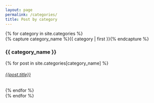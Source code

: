 ```yaml
---
layout: page
permalink: /categories/
title: Post by category
---
```


<div id="archives">
{% for category in site.categories %}
  <div class="archive-group">
    {% capture category_name %}{{ category | first }}{% endcapture %}
    <div id="#{{ category_name | slugize }}"></div>
    <p></p>
    <h3 class="category-head">{{ category_name }}</h3>
    <a name="{{ category_name | slugize }}"></a>
    {% for post in site.categories[category_name] %}
    <article class="archive-item">
      <h6> <a href="{{ site.baseurl }}{{ post.url }}">{{post.title}}</a></h6>
    </article>
    {% endfor %}
  </div>
{% endfor %}
</div>
